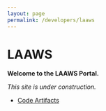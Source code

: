 ```yaml
---
layout: page
permalink: /developers/laaws
---
```

# LAAWS

**Welcome to the LAAWS Portal.**

*This site is under construction.*

*   [Code Artifacts](/developers/laaws/code-artifacts)